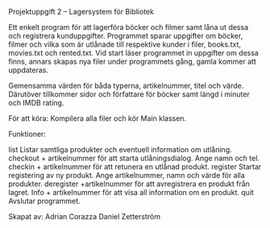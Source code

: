 Projektuppgift 2 – Lagersystem för Bibliotek

Ett enkelt program för att lagerföra böcker och filmer samt låna ut dessa och registrera kunduppgifter. Programmet sparar uppgifter om böcker, filmer och vilka som är utlånade till respektive kunder i filer, books.txt, movies.txt och rented.txt. Vid start läser programmet in uppgifter om dessa finns, annars skapas nya filer under programmets gång, gamla kommer att uppdateras.

Gemensamma värden för båda typerna, artikelnummer, titel och värde. Därutöver tillkommer sidor och författare för böcker samt längd i minuter och IMDB rating.

För att köra: 
Kompilera alla filer och kör Main klassen. 

Funktioner:
	
list 		Listar samtliga produkter och eventuell information om utlåning.
checkout	+ artikelnummer för att starta utlåningsdialog. Ange namn och tel.
checkin		+ artikelnummer för att retunera en utlånad produkt. 
register	Startar registering av ny produkt. Ange artikelnummer, namn och värde för alla produkter.
deregister	+artikelnummer för att avregistrera en produkt från lagret.
Info		+ artikelnummer för att visa all information om en produkt.
quit		Avslutar programmet.


Skapat av:
Adrian Corazza
Daniel Zetterström
